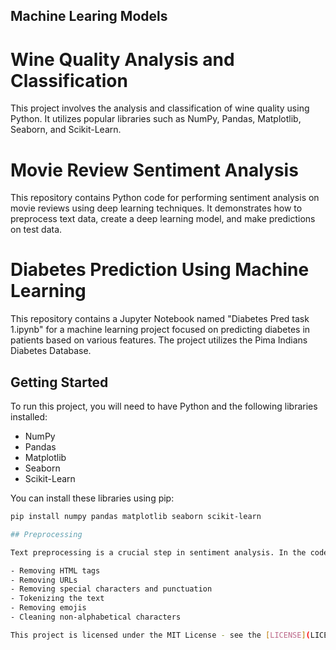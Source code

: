 ## Machine Learing Models

# Wine Quality Analysis and Classification
This project involves the analysis and classification of wine quality using Python. It utilizes popular libraries such as NumPy, Pandas, Matplotlib, Seaborn, and Scikit-Learn.

# Movie Review Sentiment Analysis
This repository contains Python code for performing sentiment analysis on movie reviews using deep learning techniques. It demonstrates how to preprocess text data, create a deep learning model, and make predictions on test data.

# Diabetes Prediction Using Machine Learning
This repository contains a Jupyter Notebook named "Diabetes Pred task 1.ipynb" for a machine learning project focused on predicting diabetes in patients based on various features. The project utilizes the Pima Indians Diabetes Database.


## Getting Started

To run this project, you will need to have Python and the following libraries installed:

- NumPy
- Pandas
- Matplotlib
- Seaborn
- Scikit-Learn

You can install these libraries using pip:

```bash
pip install numpy pandas matplotlib seaborn scikit-learn

## Preprocessing

Text preprocessing is a crucial step in sentiment analysis. In the code, text data is preprocessed by:

- Removing HTML tags
- Removing URLs
- Removing special characters and punctuation
- Tokenizing the text
- Removing emojis
- Cleaning non-alphabetical characters

This project is licensed under the MIT License - see the [LICENSE](LICENSE) file for details.
